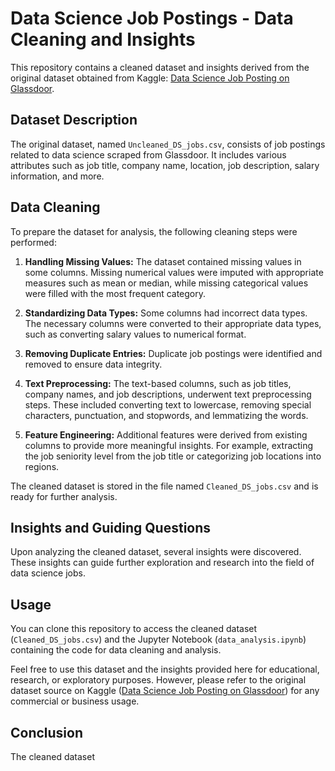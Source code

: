 # Data Science Job Postings - Data Cleaning and Insights

This repository contains a cleaned dataset and insights derived from the original dataset obtained from Kaggle: [Data Science Job Posting on Glassdoor](https://www.kaggle.com/datasets/rashikrahmanpritom/data-science-job-posting-on-glassdoor?select=Uncleaned_DS_jobs.csv).

## Dataset Description

The original dataset, named `Uncleaned_DS_jobs.csv`, consists of job postings related to data science scraped from Glassdoor. It includes various attributes such as job title, company name, location, job description, salary information, and more.

## Data Cleaning

To prepare the dataset for analysis, the following cleaning steps were performed:

1. **Handling Missing Values:** The dataset contained missing values in some columns. Missing numerical values were imputed with appropriate measures such as mean or median, while missing categorical values were filled with the most frequent category.

2. **Standardizing Data Types:** Some columns had incorrect data types. The necessary columns were converted to their appropriate data types, such as converting salary values to numerical format.

3. **Removing Duplicate Entries:** Duplicate job postings were identified and removed to ensure data integrity.

4. **Text Preprocessing:** The text-based columns, such as job titles, company names, and job descriptions, underwent text preprocessing steps. These included converting text to lowercase, removing special characters, punctuation, and stopwords, and lemmatizing the words.

5. **Feature Engineering:** Additional features were derived from existing columns to provide more meaningful insights. For example, extracting the job seniority level from the job title or categorizing job locations into regions.

The cleaned dataset is stored in the file named `Cleaned_DS_jobs.csv` and is ready for further analysis.

## Insights and Guiding Questions

Upon analyzing the cleaned dataset, several insights were discovered. These insights can guide further exploration and research into the field of data science jobs. 

## Usage

You can clone this repository to access the cleaned dataset (`Cleaned_DS_jobs.csv`) and the Jupyter Notebook (`data_analysis.ipynb`) containing the code for data cleaning and analysis.

Feel free to use this dataset and the insights provided here for educational, research, or exploratory purposes. However, please refer to the original dataset source on Kaggle ([Data Science Job Posting on Glassdoor](https://www.kaggle.com/datasets/rashikrahmanpritom/data-science-job-posting-on-glassdoor?select=Uncleaned_DS_jobs.csv)) for any commercial or business usage.

## Conclusion

The cleaned dataset
